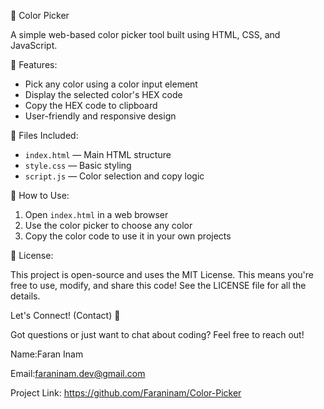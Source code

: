 🎨 Color Picker

A simple web-based color picker tool built using HTML, CSS, and JavaScript.

🌟 Features:
- Pick any color using a color input element
- Display the selected color's HEX code
- Copy the HEX code to clipboard
- User-friendly and responsive design
  
📁 Files Included:
- `index.html` — Main HTML structure
- `style.css` — Basic styling
- `script.js` — Color selection and copy logic

🚀 How to Use:
1. Open `index.html` in a web browser
2. Use the color picker to choose any color
3. Copy the color code to use it in your own projects

📄 License:

This project is open-source and uses the MIT License. This means you're free to use, modify, and share this code! See the LICENSE file for all the details.

Let's Connect! (Contact) 📧

Got questions or just want to chat about coding? Feel free to reach out!

Name:Faran Inam

Email:faraninam.dev@gmail.com

Project Link: https://github.com/Faraninam/Color-Picker

